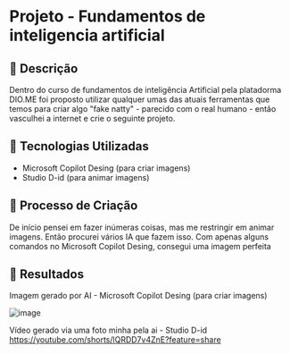 # Projeto - Fundamentos de inteligencia artificial

## 📒 Descrição
Dentro do curso de fundamentos de inteligência Artificial pela platadorma DIO.ME foi proposto utilizar qualquer umas das atuais ferramentas que temos para criar algo "fake natty" - parecido com o real humano - então vasculhei a internet e crie o seguinte projeto. 

## 🤖 Tecnologias Utilizadas
- Microsoft Copilot Desing (para criar imagens)
- Studio D-id (para animar imagens)

## 🧐 Processo de Criação
De início pensei em fazer inúmeras coisas, mas me restringir em animar imagens. Então procurei vários IA que fazem isso.
Com apenas alguns comandos no Microsoft Copilot Desing, consegui uma imagem perfeita

## 🚀 Resultados
Imagem gerado por AI - Microsoft Copilot Desing (para criar imagens)

![image](https://github.com/kerolynregina/projetoia/assets/97555705/5dd3bb05-5039-4c04-8d6d-6effa2ccc2a9)

Vídeo gerado via uma foto minha pela ai - Studio D-id
https://youtube.com/shorts/lQRDD7v4ZnE?feature=share
